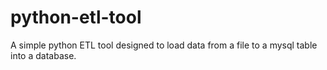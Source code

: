 # python-etl-tool
A simple python ETL tool designed to load data from a file to a mysql table into a database.
